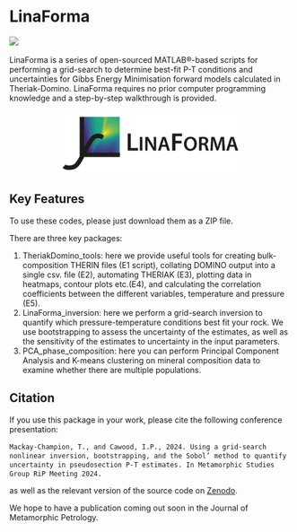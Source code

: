 # LinaForma

  <!-- License -->
  <a href="https://www.gnu.org/licenses/gpl-3.0">
    <img src="https://img.shields.io/badge/License-GPLv3-blue.svg" />
  </a>
</p>

LinaForma is a series of open-sourced MATLAB®-based scripts for performing a grid-search to determine best-fit P-T conditions and uncertainties for Gibbs Energy Minimisation forward models calculated in Theriak-Domino. LinaForma requires no prior computer programming knowledge and a step-by-step walkthrough is provided.

 <p align="center">
<img src="https://github.com/TMackay-Champion/LinaForma/blob/05e58a21e651066dc0452beaa799e8eab52530d0/images/logo_heatmap.jpg", width="65%">
</p>


Key Features
--------
To use these codes, please just download them as a ZIP file.

There are three key packages:
1) TheriakDomino_tools: here we provide useful tools for creating bulk-composition THERIN files (E1 script), collating DOMINO output into a single csv. file (E2), automating THERIAK (E3), plotting data in heatmaps, contour plots etc.(E4), and calculating the correlation coefficients between the different variables, temperature and pressure (E5).
2) LinaForma_inversion: here we perform a grid-search inversion to quantify which pressure-temperature conditions best fit your rock. We use bootstrapping to assess the uncertainty of the estimates, as well as the sensitivity of the estimates to uncertainty in the input parameters.
3) PCA_phase_composition: here you can perform Principal Component Analysis and K-means clustering on mineral composition data to examine whether there are multiple populations.


Citation
--------
If you use this package in your work, please cite the following conference presentation:

```console
Mackay-Champion, T., and Cawood, I.P., 2024. Using a grid-search nonlinear inversion, bootstrapping, and the Sobol’ method to quantify uncertainty in pseudosection P-T estimates. In Metamorphic Studies Group RiP Meeting 2024.
```
as well as the relevant version of the source code on [Zenodo](https://doi.org/10.5281/zenodo.4....).

We hope to have a publication coming out soon in the Journal of Metamorphic Petrology.
